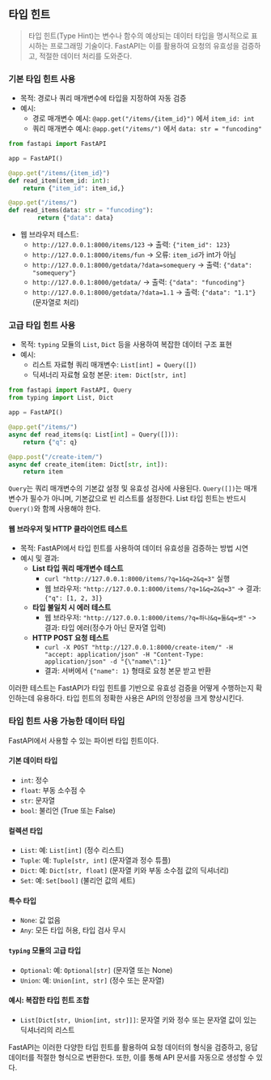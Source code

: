 ## 타입 힌트
> 타입 힌트(Type Hint)는 변수나 함수의 예상되는 데이터 타입을 명시적으로 표시하는 프로그래밍 기술이다.
> FastAPI는 이를 활용하여 요청의 유효성을 검증하고, 적절한 데이터 처리를 도와준다.

### 기본 타입 힌트 사용
- 목적: 경로나 쿼리 매개변수에 타입을 지정하여 자동 검증
- 예시:
    * 경로 매개변수 예시: `@app.get("/items/{item_id}")` 에서 `item_id: int`
    * 쿼리 매개변수 예시: `@app.get("/items/")` 에서 `data: str = "funcoding"`
```python
from fastapi import FastAPI

app = FastAPI()

@app.get("/items/{item_id}")
def read_item(item_id: int):
    return {"item_id": item_id,}

@app.get("/items/")
def read_items(data: str = "funcoding"):
        return {"data": data}
```
- 웹 브라우저 테스트: 
    * `http://127.0.0.1:8000/items/123` -> 출력: `{"item_id": 123}`
    * `http://127.0.0.1:8000/items/fun` -> 오류: `item_id`가 int가 아님
    * `http://127.0.0.1:8000/getdata/?data=somequery` -> 출력: `{"data": "somequery"}`
    * `http://127.0.0.1:8000/getdata/` -> 출력: `{"data": "funcoding"}`
    * `http://127.0.0.1:8000/getdata/?data=1.1` -> 출력: `{"data": "1.1"}` (문자열로 처리)

### 고급 타입 힌트 사용
- 목적: `typing` 모듈의 `List`, `Dict` 등을 사용하여 복잡한 데이터 구조 표현
- 예시: 
    * 리스트 자료형 쿼리 매개변수: `List[int] = Query([])`
    * 딕셔너리 자료형 요청 본문: `item: Dict[str, int]`
```python
from fastapi import FastAPI, Query
from typing import List, Dict

app = FastAPI()

@app.get("/items/")
async def read_items(q: List[int] = Query([])):
    return {"q": q}

@app.post("/create-item/")
async def create_item(item: Dict[str, int]):
    return item
```
`Query`는 쿼리 매개변수의 기본값 설정 및 유효성 검사에 사용된다. `Query([])`는 매개변수가 필수가 아니며, 기본값으로 빈 리스트를 설정한다. List 타입 힌트는 반드시 `Query()`와 함께 사용해야 한다.

#### 웹 브라우저 및 HTTP 클라이언트 테스트
- 목적: FastAPI에서 타입 힌트를 사용하여 데이터 유효성을 검증하는 방법 시연
- 예시 및 결과:
    * **List 타입 쿼리 매개변수 테스트**
        + `curl "http://127.0.0.1:8000/items/?q=1&q=2&q=3"` 실행
        + 웹 브라우저: `"http://127.0.0.1:8000/items/?q=1&q=2&q=3"` -> 결과: `{"q": [1, 2, 3]}`
    * **타입 불일치 시 에러 테스트**
        + 웹 브라우저: `"http://127.0.0.1:8000/items/?q=하나&q=둘&q=셋"` -> 결과: 타입 에러(정수가 아닌 문자열 입력)
    * **HTTP POST 요청 테스트**
        + `curl -X POST "http://127.0.0.1:8000/create-item/" -H "accept: application/json" -H "Content-Type: application/json" -d "{\"name\":1}"`
        + 결과: 서버에서 `{"name": 1}` 형태로 요청 본문 받고 반환

이러한 테스트는 FastAPI가 타입 힌트를 기반으로 유효성 검증을 어떻게 수행하는지 확인하는데 유용하다. 타입 힌트의 정확한 사용은 API의 안정성을 크게 향상시킨다.

### 타입 힌트 사용 가능한 데이터 타입
FastAPI에서 사용할 수 있는 파이썬 타입 힌트이다.

#### 기본 데이터 타입
- `int`: 정수
- `float`: 부동 소수점 수
- `str`: 문자열
- `bool`: 불리언 (True 또는 False)

#### 컬렉션 타입
- `List`: 예: `List[int]` (정수 리스트)
- `Tuple`: 예: `Tuple[str, int]` (문자열과 정수 튜플)
- `Dict`: 예: `Dict[str, float]` (문자열 키와 부동 소수점 값의 딕셔너리)
- `Set`: 예: `Set[bool]` (불리언 값의 세트)

#### 특수 타입
- `None`: 값 없음
- `Any`: 모든 타입 허용, 타입 검사 무시

#### `typing` 모듈의 고급 타입
- `Optional`: 예: `Optional[str]` (문자열 또는 None)
- `Union`: 예: `Union[int, str]` (정수 또는 문자열)

#### 예시: 복잡한 타입 힌트 조합
- `List[Dict[str, Union[int, str]]]`: 문자열 키와 정수 또는 문자열 값이 있는 딕셔너리의 리스트

FastAPI는 이러한 다양한 타입 힌트를 활용하여 요청 데이터의 형식을 검증하고, 응답 데이터를 적절한 형식으로 변환한다.
또한, 이를 통해 API 문서를 자동으로 생성할 수 있다.